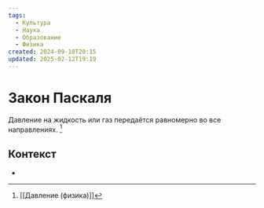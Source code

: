 ```yaml
---
tags:
  - Культура
  - Наука
  - Образование
  - Физика
created: 2024-09-18T20:15
updated: 2025-02-12T19:19
---
```

# Закон Паскаля

Давление на жидкость или газ передаётся равномерно во все направлениях. [^1]

## Контекст
- 

[^1]: [[Давление (физика)]]